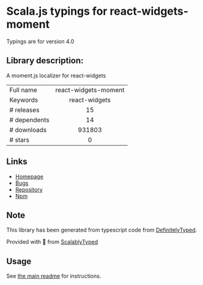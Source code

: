 
# Scala.js typings for react-widgets-moment

Typings are for version 4.0

## Library description:
A moment.js localizer for react-widgets

|                    |                 |
| ------------------ | :-------------: |
| Full name          | react-widgets-moment |
| Keywords           | react-widgets |
| # releases         | 15 |
| # dependents       | 14 |
| # downloads        | 931803 |
| # stars            | 0 |

## Links
- [Homepage](https://github.com/jquense/react-widgets#readme)
- [Bugs](https://github.com/jquense/react-widgets/issues)
- [Repository](https://github.com/jquense/react-widgets)
- [Npm](https://www.npmjs.com/package/react-widgets-moment)
    


## Note
This library has been generated from typescript code from [DefinitelyTyped](https://definitelytyped.org).

Provided with :purple_heart: from [ScalablyTyped](https://github.com/oyvindberg/ScalablyTyped)

## Usage
See [the main readme](../../readme.md) for instructions.


